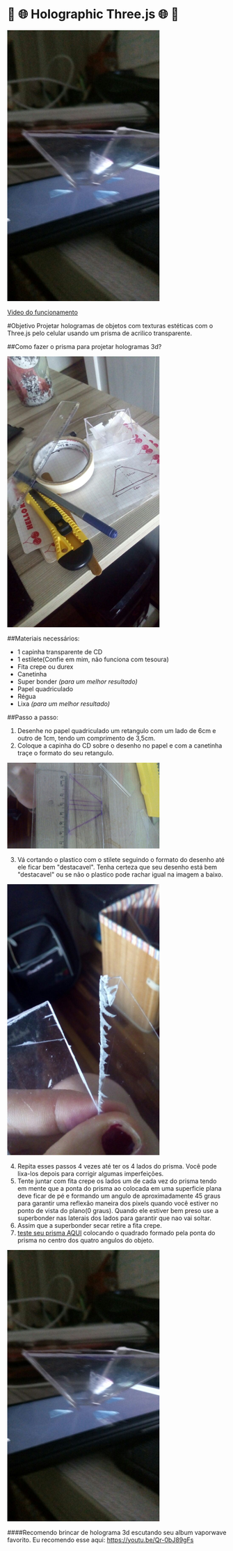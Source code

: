 # :crystal_ball: :globe_with_meridians: Holographic Three.js :globe_with_meridians: :crystal_ball:

<img src="/imgs/prisma.jpg" width="350">

[ Video do funcionamento ](https://www.instagram.com/p/BPVgw70FEFW/)

#Objetivo
Projetar hologramas de objetos com texturas estéticas com o Three.js pelo celular usando um prisma de acrilico transparente.

##Como fazer o prisma para projetar hologramas 3d?

<img src="/imgs/materiais.jpg" width="350">

##Materiais necessários:
* 1 capinha transparente de CD
* 1 estilete(Confie em mim, não funciona com tesoura)
* Fita crepe ou durex
* Canetinha
* Super bonder *(para um melhor resultado)*
* Papel quadriculado
* Régua
* Lixa *(para um melhor resultado)*

##Passo a passo:
1. Desenhe no papel quadriculado um retangulo com um lado de 6cm e outro de 1cm, tendo um comprimento de 3,5cm.
2. Coloque a capinha do CD sobre o desenho no papel e com a canetinha traçe o formato do seu retangulo.

<img src="/imgs/cortando.jpg" width="350">

3. Vá cortando o plastico com o stilete seguindo o formato do desenho até ele ficar bem "destacavel". Tenha certeza que seu desenho está bem "destacavel" ou se não o plastico pode rachar igual na imagem a baixo.

<img src="/imgs/rachado.jpg" width="350">

4. Repita esses passos 4 vezes até ter os 4 lados do prisma. Você pode lixa-los depois para corrigir algumas imperfeições.
5. Tente juntar com fita crepe os lados um de cada vez do prisma tendo em mente que a ponta do prisma ao colocada em uma superficie plana deve ficar de pé e formando um angulo de aproximadamente 45 graus para garantir uma reflexão maneira dos pixels quando você estiver no ponto de vista do plano(0 graus). Quando ele estiver bem preso use a superbonder nas laterais dos lados para garantir que nao vai soltar.
6. Assim que a superbonder secar retire a fita crepe.
7. [ teste seu prisma AQUI](http://anabastos.github.io/holographic-threejs) colocando o quadrado formado pela ponta do prisma no centro dos quatro angulos do objeto.

<img src="/imgs/prisma.jpg" width="350">

####Recomendo brincar de holograma 3d escutando seu album vaporwave favorito. Eu recomendo esse aqui:
https://youtu.be/Qr-0bJ89gFs
